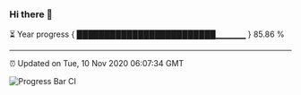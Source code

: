 ### Hi there 👋

⏳ Year progress { █████████████████████████▁▁▁▁▁ } 85.86 %

---

⏰ Updated on Tue, 10 Nov 2020 06:07:34 GMT

![Progress Bar CI](https://github.com/liununu/liununu/workflows/Progress%20Bar%20CI/badge.svg)
